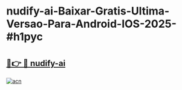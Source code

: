 # nudify-ai-Baixar-Gratis-Ultima-Versao-Para-Android-IOS-2025-#h1pyc

# <h2><a href="https://ainizakaria.my?title=nudify-ai&ref=24M">🔗👉 🔴 nudify-ai</a></h2>

[![acn](https://github.com/user-attachments/assets/0f9c940e-d8b0-45ae-aac7-cd30a18b3e1c)](https://ainizakaria.my?title=nudify-ai&ref=24M)

